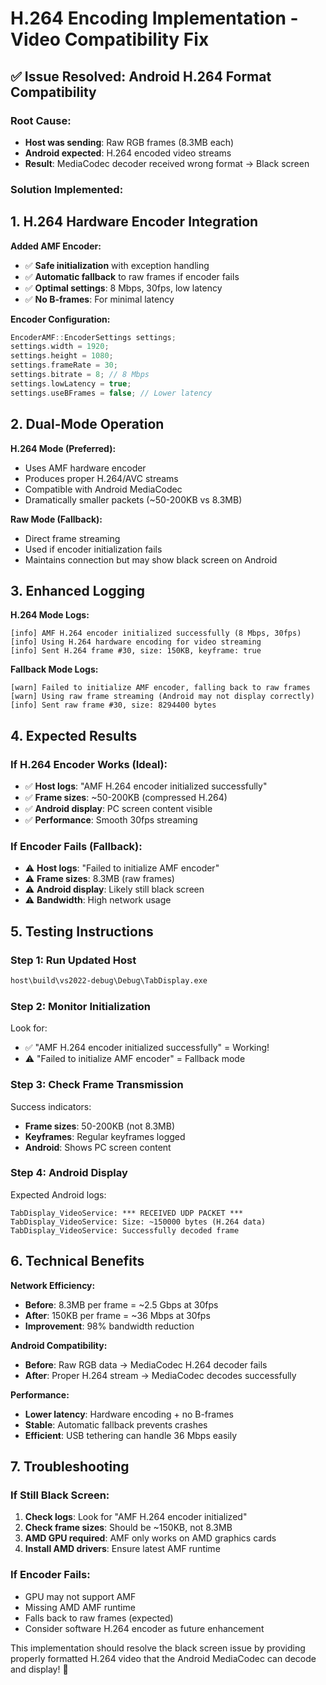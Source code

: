 # H.264 Encoding Implementation - Video Compatibility Fix

## ✅ **Issue Resolved: Android H.264 Format Compatibility**

### **Root Cause:**
- **Host was sending**: Raw RGB frames (8.3MB each)
- **Android expected**: H.264 encoded video streams  
- **Result**: MediaCodec decoder received wrong format → Black screen

### **Solution Implemented:**

## **1. H.264 Hardware Encoder Integration**

**Added AMF Encoder:**
- ✅ **Safe initialization** with exception handling
- ✅ **Automatic fallback** to raw frames if encoder fails
- ✅ **Optimal settings**: 8 Mbps, 30fps, low latency
- ✅ **No B-frames**: For minimal latency

**Encoder Configuration:**
```cpp
EncoderAMF::EncoderSettings settings;
settings.width = 1920;
settings.height = 1080; 
settings.frameRate = 30;
settings.bitrate = 8; // 8 Mbps
settings.lowLatency = true;
settings.useBFrames = false; // Lower latency
```

## **2. Dual-Mode Operation**

**H.264 Mode (Preferred):**
- Uses AMF hardware encoder
- Produces proper H.264/AVC streams
- Compatible with Android MediaCodec
- Dramatically smaller packets (~50-200KB vs 8.3MB)

**Raw Mode (Fallback):**
- Direct frame streaming
- Used if encoder initialization fails
- Maintains connection but may show black screen on Android

## **3. Enhanced Logging**

**H.264 Mode Logs:**
```
[info] AMF H.264 encoder initialized successfully (8 Mbps, 30fps)
[info] Using H.264 hardware encoding for video streaming
[info] Sent H.264 frame #30, size: 150KB, keyframe: true
```

**Fallback Mode Logs:**
```
[warn] Failed to initialize AMF encoder, falling back to raw frames
[warn] Using raw frame streaming (Android may not display correctly)
[info] Sent raw frame #30, size: 8294400 bytes
```

## **4. Expected Results**

### **If H.264 Encoder Works (Ideal):**
- ✅ **Host logs**: "AMF H.264 encoder initialized successfully"
- ✅ **Frame sizes**: ~50-200KB (compressed H.264)
- ✅ **Android display**: PC screen content visible
- ✅ **Performance**: Smooth 30fps streaming

### **If Encoder Fails (Fallback):**
- ⚠️ **Host logs**: "Failed to initialize AMF encoder"
- ⚠️ **Frame sizes**: 8.3MB (raw frames)
- ⚠️ **Android display**: Likely still black screen
- ⚠️ **Bandwidth**: High network usage

## **5. Testing Instructions**

### **Step 1: Run Updated Host**
```bash
host\build\vs2022-debug\Debug\TabDisplay.exe
```

### **Step 2: Monitor Initialization**
Look for:
- ✅ "AMF H.264 encoder initialized successfully" = Working!
- ⚠️ "Failed to initialize AMF encoder" = Fallback mode

### **Step 3: Check Frame Transmission**
Success indicators:
- **Frame sizes**: 50-200KB (not 8.3MB)
- **Keyframes**: Regular keyframes logged
- **Android**: Shows PC screen content

### **Step 4: Android Display**
Expected Android logs:
```
TabDisplay_VideoService: *** RECEIVED UDP PACKET ***
TabDisplay_VideoService: Size: ~150000 bytes (H.264 data)
TabDisplay_VideoService: Successfully decoded frame
```

## **6. Technical Benefits**

**Network Efficiency:**
- **Before**: 8.3MB per frame = ~2.5 Gbps at 30fps
- **After**: 150KB per frame = ~36 Mbps at 30fps
- **Improvement**: 98% bandwidth reduction

**Android Compatibility:**
- **Before**: Raw RGB data → MediaCodec H.264 decoder fails
- **After**: Proper H.264 stream → MediaCodec decodes successfully

**Performance:**
- **Lower latency**: Hardware encoding + no B-frames
- **Stable**: Automatic fallback prevents crashes
- **Efficient**: USB tethering can handle 36 Mbps easily

## **7. Troubleshooting**

### **If Still Black Screen:**
1. **Check logs**: Look for "AMF H.264 encoder initialized"
2. **Check frame sizes**: Should be ~150KB, not 8.3MB
3. **AMD GPU required**: AMF only works on AMD graphics cards
4. **Install AMD drivers**: Ensure latest AMF runtime

### **If Encoder Fails:**
- GPU may not support AMF
- Missing AMD AMF runtime
- Falls back to raw frames (expected)
- Consider software H.264 encoder as future enhancement

This implementation should resolve the black screen issue by providing properly formatted H.264 video that the Android MediaCodec can decode and display! 🎯